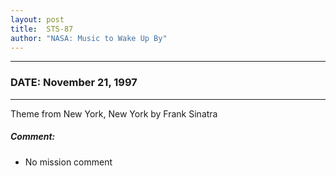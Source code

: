 ```yaml
---
layout: post
title:  STS-87
author: "NASA: Music to Wake Up By"
---
```


----
### DATE: November 21, 1997
----
Theme from New York, New York by Frank Sinatra

##### Comment:
* No mission comment

